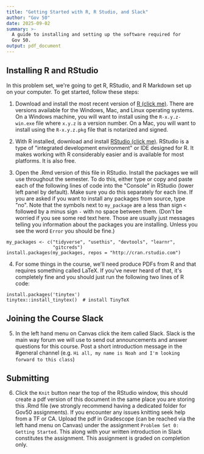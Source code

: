 ```yaml
---
title: "Getting Started with R, R Studio, and Slack"
author: "Gov 50"
date: 2025-09-02
summary: >-
  A guide to installing and setting up the software required for
  Gov 50. 
output: pdf_document
---
```


## Installing R and RStudio

In this problem set, we're going to get R, RStudio, and R Markdown set up on your computer. To get started, follow these steps: 

1. Download and install the most recent version of [R (click me)][]. There are versions available for the Windows, Mac, and Linux operating systems. On a Windows machine, you will want to install using the `R-x.y.z-win.exe` file where `x.y.z` is a version number. On a Mac, you will want to install using the `R-x.y.z.pkg` file that is notarized and signed. 

2. With R installed, download and install [RStudio (click me)][]. RStudio is a type of "integrated development environment" or IDE designed for R. It makes working with R considerably easier and is available for most platforms. It is also free. 

3. Open the .Rmd version of this file in RStudio. Install the packages we will use throughout the semester. To do this, either type or copy and paste each of the following lines of code into the "Console" in RStudio (lower left panel by default). Make sure you do this separately for each line. If you are asked if you want to install any packages from source, type "no". Note that the symbols next to `my_package` are a less than sign `<` followed by a minus sign `-` with no space between them. (Don't be worried if you see some red text here. Those are usually just messages telling you information about the packages you are installing. Unless you see the word `Error` you should be fine.)

```{r, eval = FALSE}
my_packages <- c("tidyverse", "usethis", "devtools", "learnr",
                 "gitcreds")
install.packages(my_packages, repos = "http://cran.rstudio.com")
```

4. For some things in the course, we'll need produce PDFs from R and that requires something called LaTeX. If you've never heard of that, it's completely fine and you should just run the following two lines of R code:

```{r, eval = FALSE}
install.packages('tinytex')
tinytex::install_tinytex()  # install TinyTeX
```

## Joining the Course Slack

5. In the left hand menu on Canvas click the item called Slack. Slack is the main way forum we will use to send out announcements and answer questions for this course. Post a short introduction message in the \#general channel (e.g. `Hi all, my name is Noah and I'm looking forward to this class`) 

## Submitting

6. Click the `Knit` button near the top of the RStudio window, this should create a pdf version of this document in the same place you are storing this .Rmd file (we strongly recommend having a dedicated folder for Gov50 assignments). If you encounter any issues knitting seek help from a TF or CA. Upload the pdf in Gradescope (can be reached via the left hand menu on Canvas) under the assignment `Problem Set 0: Getting Started`. This along with your written introduction in Slack constitutes the assignment. This assignment is graded on completion only.


[R (click me)]: https://cloud.r-project.org/
[RStudio (click me)]:https://posit.co/download/rstudio-desktop/
